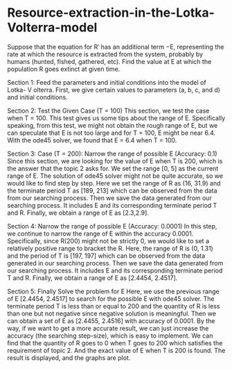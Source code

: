 # Resource-extraction-in-the-Lotka-Volterra-model
Suppose that the equation for R′ has an additional term −E, representing the rate at which the resource is extracted from the system, probably by humans (hunted, fished, gathered, etc). Find the value at E at which the population R goes extinct at given time.

Section 1: Feed the parameters and initial conditions into the model of Lotka- V olterra.
First, we give certain values to parameters (a, b, c, and d) and initial conditions.

Section 2: Test the Given Case (T = 100)
This section, we test the case when T = 100. This test gives us some tips about the range of E. Specifically speaking, from this test, we might not obtain the rough range of E, but we can speculate that E is not too large and for T = 100, E might be near 6.4. With the ode45 solver, we found that E = 6.4 when T = 100.

Section 3: Case (T = 200): Narrow the range of possible E (Accuracy: 0.1)
Since this section, we are looking for the value of E when T is 200, which is the answer that the topic 2 asks for. We set the range [0, 5] as the current range of E. The solution of ode45 solver might not be quite accurate, so we would like to find step by step. Here we set the range of R as (16, 31.9) and the terminate period T as [189, 213] which can be observed from the data from our searching process. Then we save the data generated from our searching process. It includes E and its corresponding terminate period T and R. Finally, we obtain a range of E as [2.3,2.9].

Section 4: Narrow the range of possible E (Accuracy: 0.0001)
In this step, we continue to narrow the range of E within the accuracy 0.0001. Specifically, since R(200) might not be strictly 0, we would like to set a relatively positive range to bracket the R. Here, the range of R is (0, 1.31) and the period of T is [197, 197] which can be observed from the data generated in our searching process. Then we save the data generated from our searching process. It includes E and its corresponding terminate period T and R. Finally, we obtain a range of E as [2.4454, 2.4517].

Section 5: Finally Solve the problem for E
Here, we use the previous range of E [2.4454, 2.4517] to search for the possible E with ode45 solver. The terminate period T is less than or equal to 200 and the quantity of R is less than one but not negative since negative solution is meaningful. Then we can obtain a set of E as [2.4455, 2.4516] with accuracy of 0.0001. By the way, if we want to get a more accurate result, we can just increase the accuracy (the searching step-size), which is easy to implement. We can find that the quantity of R goes to 0 when T goes to 200
which satisfies the requirement of topic 2. And the exact value of E when T is 200 is found. The result is displayed, and the graphs are plot.
